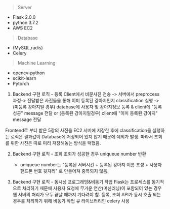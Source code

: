 > Server
- Flask 2.0.0
- python 3.7.2
- AWS EC2 

> Database
- (MySQL,radis)
- Celery

> Machine Learning
- opencv-python
- scikit-learn 
- Pytorch


1) Backend 구현 로직 - 등록
  Client에서 비문사진 전송 -> 서버에서 preprocess 과정-> 전달받은 사진들을 통해 이미 등록된 강아지인지 classification 실행 -> (미등록 강아지일 경우) database에 사용자 및 강아지정보 등록 & client에 "등록 성공" message 전달 or (등록된 강아지일경우) client에 "이미 등록된 강아지" message 전달

  Frontend로 부터 받은 5장의 사진을 EC2 서버에 저장한 후에 classification을 실행하는 로직은 결과값이 Database에 저장되어 있지 않기 때문에 예외가 발생. 
  따라서 조회를 위한 사진은 따로 미리 저장해놓는 방식을 택했음.

2) Backend 구현 로직 - 조회
   조회가 성공한 경우 uniqueue number 반환
   
   * uniqueue number는 "등록된 서버시간 + 등록된 강아지 이름 초성 + 사용자 핸드폰 번호 뒷자리" 로 만들어져 중복되지 않음.

4) Backend 구현 로직 - 동시성 프로그래밍&비동기 작업
   Flask는 프로세스를 동기적으로 처리하기 때문에 사용자 요청에 무거운 연산(머신러닝)이 포함되어 있는 경우 웹 서버의 처리가 모두 끝날 때까지 기다려야 함.
   등록, 조회 API가 동시 호출 되는 경우를 처리하기 위해 비동기 작업 큐 라이브러리인 celery 사용

   
